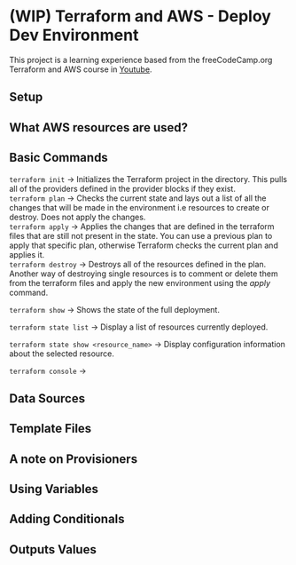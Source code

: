 # (WIP) Terraform and AWS - Deploy Dev Environment
This project is a learning experience based from the freeCodeCamp.org Terraform and AWS course in [Youtube](https://www.youtube.com/watch?v=iRaai1IBlB0).

## Setup

## What AWS resources are used?

## Basic Commands

`terraform init` -> Initializes the Terraform project in the directory. This pulls all of the providers defined in the provider blocks if they exist.<br>
`terraform plan` -> Checks the current state and lays out a list of all the changes that will be made in the environment i.e resources to create or destroy. Does not apply the changes.<br>
`terraform apply` -> Applies the changes that are defined in the terraform files that are still not present in the state. You can use a previous plan to apply that specific plan, otherwise Terraform checks the current plan and applies it.<br>
`terraform destroy` -> Destroys all of the resources defined in the plan. Another way of destroying single resources is to comment or delete them from the terraform files and apply the new environment using the *apply* command.<br>


`terraform show` -> Shows the state of the full deployment.<br>

`terraform state list` -> Display a list of resources currently deployed. <br>

`terraform state show <resource_name>` -> Display configuration information about the selected resource.<br>

`terraform console` -> <br>

## Data Sources

## Template Files


## A note on Provisioners


## Using Variables

## Adding Conditionals

## Outputs Values
